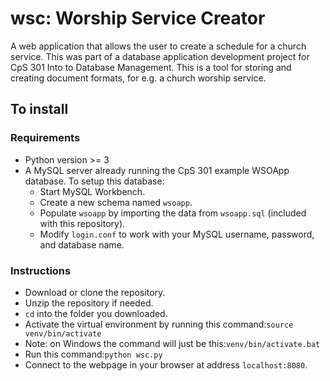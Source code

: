 # wsc: Worship Service Creator
A web application that allows the user to create a schedule for a church service. This was part of a database application development project for CpS 301 Into to Database Management. This is a tool for storing and creating document formats, for e.g. a church worship service.

## To install

### Requirements

*   Python version >= 3
*   A MySQL server already running the CpS 301 example WSOApp database. To setup this database:
    *   Start MySQL Workbench.
    *   Create a new schema named `wsoapp`.
    *   Populate `wsoapp` by importing the data from `wsoapp.sql` (included with this repository).
    *   Modify `login.conf` to work with your MySQL username, password, and database name.

### Instructions

*   Download or clone the repository.
*   Unzip the repository if needed.
*   `cd` into the folder you downloaded.
*   Activate the virtual environment by running this command:`source venv/bin/activate`
*   Note: on Windows the command will just be this:`venv/bin/activate.bat`
*   Run this command:`python wsc.py`
*   Connect to the webpage in your browser at address `localhost:8080`.
